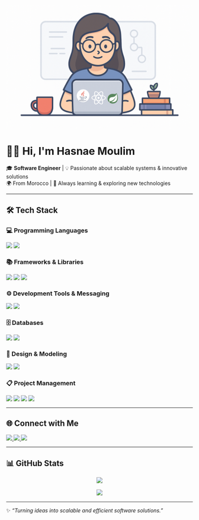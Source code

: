 <!-- Bannière animée ou image -->
<p align="center">
  <img src="assets/banner.png" alt="Hi, I'm Hasnae Moulim" width="800"/>
</p>

# 👩‍💻 Hi, I'm Hasnae Moulim  

🎓 **Software Engineer** | 💡 Passionate about scalable systems & innovative solutions  
🌍 From Morocco | 🚀 Always learning & exploring new technologies  

---

## 🛠️ Tech Stack  

### 💻 Programming Languages  
<p align="left">
  <img src="https://skillicons.dev/icons?i=java,c,cs,js,html,css" />
  <img src="https://img.shields.io/badge/PLSQL-003B57?style=for-the-badge&logo=oracle&logoColor=white" />
</p>

### 📚 Frameworks & Libraries  
<p align="left">
  <img src="https://skillicons.dev/icons?i=spring,react,laravel,bootstrap,androidstudio,dotnet,nextjs,express,threejs" />
  <img src="https://img.shields.io/badge/ML.NET-512BD4?style=for-the-badge&logo=.net&logoColor=white" />
  <img src="https://img.shields.io/badge/SignalR-512BD4?style=for-the-badge&logo=dotnet&logoColor=white" />
</p>

### ⚙️ Development Tools & Messaging  
<p align="left">
  <img src="https://skillicons.dev/icons?i=maven,git,github" />
  <img src="https://img.shields.io/badge/MQTT-660066?style=for-the-badge&logo=mqtt&logoColor=white" />
</p>

### 🗄️ Databases  
<p align="left">
  <img src="https://skillicons.dev/icons?i=mysql,oracle,mongodb,postgres" />
  <img src="https://img.shields.io/badge/InfluxDB-22ADF6?style=for-the-badge&logo=influxdb&logoColor=white" />
</p>

### 🎨 Design & Modeling  
<p align="left">
  <img src="https://img.shields.io/badge/UML-02569B?style=for-the-badge&logo=uml&logoColor=white" />
  <img src="https://img.shields.io/badge/Merise-FF6600?style=for-the-badge" />
</p>

### 📋 Project Management  
<p align="left">
  <img src="https://img.shields.io/badge/Scrum-009FDA?style=for-the-badge&logo=scrumalliance&logoColor=white" />
  <img src="https://img.shields.io/badge/Kanban-0052CC?style=for-the-badge&logo=trello&logoColor=white" />
  <img src="https://img.shields.io/badge/Jira-0052CC?style=for-the-badge&logo=jira&logoColor=white" />
  <img src="https://img.shields.io/badge/Trello-026AA7?style=for-the-badge&logo=trello&logoColor=white" />
</p>

---

## 🌐 Connect with Me  
<p align="left">
  <a href="https://linkedin.com/in/ton-lien" target="_blank">
    <img src="https://skillicons.dev/icons?i=linkedin" />
  </a>
  <a href="mailto:tonmail@example.com">
    <img src="https://skillicons.dev/icons?i=gmail" />
  </a>
  <a href="https://github.com/hasnaemoulim">
    <img src="https://skillicons.dev/icons?i=github" />
  </a>
</p>

---

## 📊 GitHub Stats  

<p align="center">
  <img src="https://github-readme-stats.vercel.app/api/top-langs/?username=hasnaemoulim&layout=compact&theme=tokyonight" height="150" />
</p>

<p align="center">
  <img src="https://github-readme-streak-stats.herokuapp.com/?user=hasnaemoulim&theme=tokyonight" height="150" />
</p>

---

✨ *“Turning ideas into scalable and efficient software solutions.”*  
